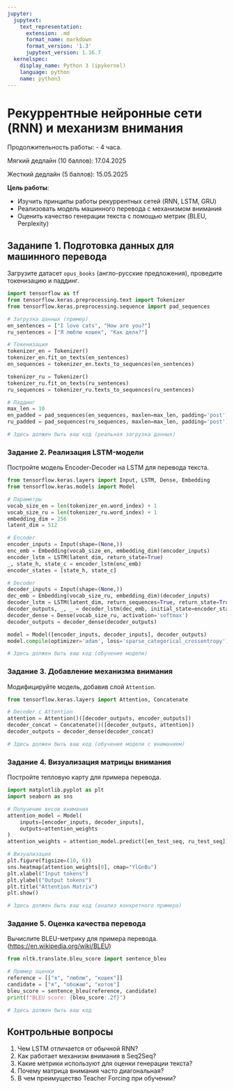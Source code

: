 ```yaml
---
jupyter:
  jupytext:
    text_representation:
      extension: .md
      format_name: markdown
      format_version: '1.3'
      jupytext_version: 1.16.7
  kernelspec:
    display_name: Python 3 (ipykernel)
    language: python
    name: python3
---
```


# Рекуррентные нейронные сети (RNN) и механизм внимания 

Продолжительность работы: - 4 часа.

Мягкий дедлайн (10 баллов): 17.04.2025

Жесткий дедлайн (5 баллов): 15.05.2025


**Цель работы**: 
- Изучить принципы работы рекуррентных сетей (RNN, LSTM, GRU)  
- Реализовать модель машинного перевода с механизмом внимания  
- Оценить качество генерации текста с помощью метрик (BLEU, Perplexity)  


## Заданипе 1. Подготовка данных для машинного перевода
Загрузите датасет `opus_books` (англо-русские предложения), проведите токенизацию и паддинг.  

```python
import tensorflow as tf
from tensorflow.keras.preprocessing.text import Tokenizer
from tensorflow.keras.preprocessing.sequence import pad_sequences

# Загрузка данных (пример)
en_sentences = ["I love cats", "How are you?"]
ru_sentences = ["Я люблю кошек", "Как дела?"]

# Токенизация
tokenizer_en = Tokenizer()
tokenizer_en.fit_on_texts(en_sentences)
en_sequences = tokenizer_en.texts_to_sequences(en_sentences)

tokenizer_ru = Tokenizer()
tokenizer_ru.fit_on_texts(ru_sentences)
ru_sequences = tokenizer_ru.texts_to_sequences(ru_sentences)

# Паддинг
max_len = 10
en_padded = pad_sequences(en_sequences, maxlen=max_len, padding='post')
ru_padded = pad_sequences(ru_sequences, maxlen=max_len, padding='post')

# Здесь должен быть ваш код (реальная загрузка данных)

```

### Задание 2. Реализация LSTM-модели

Постройте модель Encoder-Decoder на LSTM для перевода текста.

```python
from tensorflow.keras.layers import Input, LSTM, Dense, Embedding
from tensorflow.keras.models import Model

# Параметры
vocab_size_en = len(tokenizer_en.word_index) + 1
vocab_size_ru = len(tokenizer_ru.word_index) + 1
embedding_dim = 256
latent_dim = 512

# Encoder
encoder_inputs = Input(shape=(None,))
enc_emb = Embedding(vocab_size_en, embedding_dim)(encoder_inputs)
encoder_lstm = LSTM(latent_dim, return_state=True)
_, state_h, state_c = encoder_lstm(enc_emb)
encoder_states = [state_h, state_c]

# Decoder
decoder_inputs = Input(shape=(None,))
dec_emb = Embedding(vocab_size_ru, embedding_dim)(decoder_inputs)
decoder_lstm = LSTM(latent_dim, return_sequences=True, return_state=True)
decoder_outputs, _, _ = decoder_lstm(dec_emb, initial_state=encoder_states)
decoder_dense = Dense(vocab_size_ru, activation='softmax')
decoder_outputs = decoder_dense(decoder_outputs)

model = Model([encoder_inputs, decoder_inputs], decoder_outputs)
model.compile(optimizer='adam', loss='sparse_categorical_crossentropy')
```

```python
# Здесь должен быть ваш код (обучение модели)
```

### Задание 3. Добавление механизма внимания
Модифицируйте модель, добавив слой `Attention`.  

```python
from tensorflow.keras.layers import Attention, Concatenate

# Decoder с Attention
attention = Attention()([decoder_outputs, encoder_outputs])
decoder_concat = Concatenate()([decoder_outputs, attention])
decoder_outputs = decoder_dense(decoder_concat)
```

```python
# Здесь должен быть ваш код (обучение модели с вниманием)
```

### Задание 4. Визуализация матрицы внимания
Постройте тепловую карту для примера перевода.

```python
import matplotlib.pyplot as plt
import seaborn as sns

# Получение весов внимания
attention_model = Model(
    inputs=[encoder_inputs, decoder_inputs],
    outputs=attention_weights
)
attention_weights = attention_model.predict([en_test_seq, ru_test_seq])

# Визуализация
plt.figure(figsize=(10, 6))
sns.heatmap(attention_weights[0], cmap="YlGnBu")
plt.xlabel("Input tokens")
plt.ylabel("Output tokens")
plt.title("Attention Matrix")
plt.show()
```

```python
# Здесь должен быть ваш код (анализ конкретного примера)
```

### Задание 5. Оценка качества перевода

Вычислите BLEU-метрику для примера перевода.
(https://en.wikipedia.org/wiki/BLEU)

```python
from nltk.translate.bleu_score import sentence_bleu

# Пример оценки
reference = [["я", "люблю", "кошек"]]
candidate = ["я", "обожаю", "котов"]
bleu_score = sentence_bleu(reference, candidate)
print(f"BLEU score: {bleu_score:.2f}")
```

```python
# Здесь должен быть ваш код 
```

## **Контрольные вопросы**  
1. Чем LSTM отличается от обычной RNN?
2. Как работает механизм внимания в Seq2Seq?
3. Какие метрики используют для оценки генерации текста?
4. Почему матрица внимания часто диагональная?
5. В чем преимущество Teacher Forcing при обучении?
